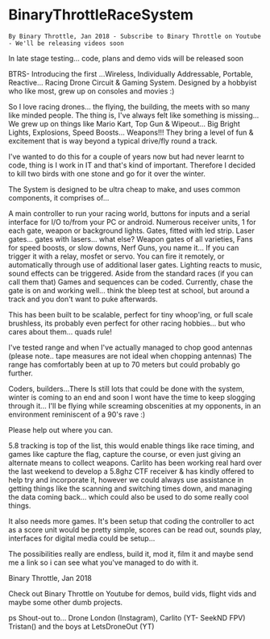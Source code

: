 # BinaryThrottleRaceSystem
    By Binary Throttle, Jan 2018 - Subscribe to Binary Throttle on Youtube - We'll be releasing videos soon
    
In late stage testing... code, plans and demo vids will be released soon

BTRS- Introducing the first ...Wireless, Individually Addressable, Portable, Reactive... Racing Drone Circuit &amp; Gaming System.  Designed by a hobbyist who like most, grew up on consoles and movies :)

So I love racing drones... the flying, the building, the meets with so many like minded people. 
The thing is, I've always felt like something is missing... 
We grew up on things like Mario Kart, Top Gun & Wipeout... Big Bright Lights, Explosions, Speed Boosts... Weapons!!!
They bring a level of fun & excitement that is way beyond a typical drive/fly round a track.

I've wanted to do this for a couple of years now but had never learnt to code, thing is I work in IT and that's kind of important. 
Therefore I decided to kill two birds with one stone and go for it over the winter. 

The System is designed to be ultra cheap to make, and uses common components, it comprises of...

A main controller to run your racing world, buttons for inputs and a serial interface for I/O to/from your PC or android.
Numerous receiver units, 1 for each gate, weapon or background lights.
Gates, fitted with led strip.
Laser gates... gates with lasers... what else?
Weapon gates of all varieties, Fans for speed boosts, or slow downs, Nerf Guns, you name it... If you can trigger it with a relay, mosfet or servo. You can fire it remotely, or automatically through use of additional laser gates.
Lighting reacts to music, sound effects can be triggered.
Aside from the standard races (if you can call them that) Games and sequences can be coded.
Currently, chase the gate is on and working well... think the bleep test at school, but around a track and you don't want to puke afterwards.

This has been built to be scalable, perfect for tiny whoop'ing, or full scale brushless, its probably even perfect for other racing hobbies... but who cares about them... quads rule!

I've tested range and when I've actually managed to chop good antennas (please note.. tape measures are not ideal when chopping antennas) The range has comfortably been at up to 70 meters but could probably go further.

Coders, builders...There Is still lots that could be done with the system, winter is coming to an end and soon I wont have the time to keep slogging through it... I'll be flying while screaming obscenities at my opponents, in an environment reminiscent of a 90's rave :)

Please help out where you can.

5.8 tracking is top of the list, this would enable things like race timing, and games like capture the flag, capture the course, or even just giving an alternate means to collect weapons. Carlito has been working real hard over the last weekend to develop a 5.8ghz CTF receiver & has kindly offered to help try and incorporate it, however we could always use assistance in getting things like the scanning and switching times down, and managing the data coming back... which could also be used to do some really cool things.

It also needs more games. It's been setup that coding the controller to act as a score unit would be pretty simple, scores can be read out, sounds play, interfaces for digital media could be setup...

The possibilities really are endless, 
build it, mod it, film it and maybe send me a link so i can see what you've managed to do with it.


Binary Throttle, Jan 2018

Check out Binary Throttle on Youtube for demos, build vids, flight vids and maybe some other dumb projects.

ps Shout-out to... Drone London (Instagram), Carlito (YT- SeekND FPV) Tristan() and the boys at LetsDroneOut (YT)

